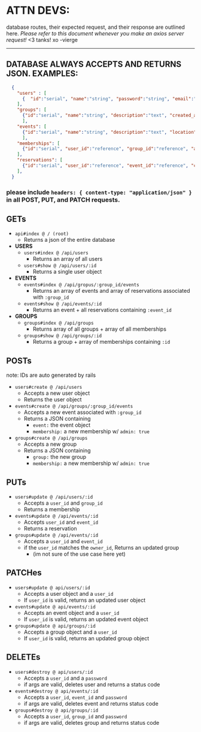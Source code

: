 # ATTN DEVS:
database routes, their expected request, and their response are outlined here.
*Please refer to this document whenever you make an axios server request!*
<3 tanks! xo -vierge

---


## DATABASE ALWAYS ACCEPTS AND RETURNS JSON. EXAMPLES:

  ```json
    { 
      "users" : [
        {  "id":"serial", "name":"string", "password":"string", "email":"string", "phone_number":"string", "avatar":"url", "created_at":"timestamp", "updated_at":"timestamp"  }
      ],
      "groups": [
        {"id":"serial", "name":"string", "description":"text", "created_at":"timestamp", "updated_at":"timestamp"} 
        ],
      "events": [
        {"id":"serial", "name":"string", "description":"text", "location":"coordinates?", "start_time":"datetime", "end_time":"datetime", "photo":"url", "group_id":"reference"}
        ],
      "memberships": [
        {"id":"serial", "user_id":"reference", "group_id":"reference", "admin":"boolean"}
      ],
      "reservations": [
        {"id":"serial", "user_id":"reference", "event_id":"reference", "creator":"boolean", "going":"boolean"}
      ],
    }
  ```

### please include `headers: { content-type: "application/json" }` in all **POST**, **PUT**, and **PATCH** requests.

## GETs

- `api#index @ / (root)`
  - Returns a json of the entire database
- __USERS__ 
  - `users#index @ /api/users`
    - Returns an array of all users
  - `users#show @ /api/users/:id`
    - Returns a single user object
- __EVENTS__
  - `events#index @ /api/gropus/:group_id/events`
    - Returns an array of events and array of reservations associated with  `:group_id`
  - `events#show @ /api/events/:id`
    - Returns an event + all reservations containing `:event_id`
- __GROUPS__
  - `groups#index @ /api/groups`
    - Returns array of all groups + array of all memberships
  - `groups#show @ /api/groups/:id`
    - Returns a group + array of memberships containing `:id`

## POSTs
note: IDs are auto generated by rails

- `users#create @ /api/users`
  - Accepts a new user object 
  - Returns the user object
- `events#create @ /api/groups/:group_id/events`
  - Accepts a new event associated with `:group_id`
  - Returns a JSON containing
    -  `event:` the event object
    -  `membership:` a new membership w/ `admin: true`
- `groups#create @ /api/groups`
  - Accepts a new group
  - Returns a JSON containing
    - `group:` the new group
    - `membership:` a new membership w/ `admin: true`
## PUTs
- `users#update @ /api/users/:id`
  - Accepts a `user_id` and `group_id`
  - Returns a membership
- `events#update @ /api/events/:id`
  - Accepts `user_id` and `event_id`
  - Returns a reservation
- `groups#update @ /api/events/:id`
  - Accepts a `user_id` and `event_id`
  - if the `user_id` matches the `owner_id`, Returns an updated group
    - (im not sure of the use case here yet)

## PATCHes

- `users#update @ api/users/:id`
  - Accepts a user object and a `user_id`
  - If `user_id` is valid, returns an updated user object
- `events#update @ api/events/:id`
  - Accepts an event object and a `user_id`
  - If `user_id` is valid, returns an updated event object
- `groups#update @ api/groups/:id`
  - Accepts a group object and a `user_id`
  - If `user_id` is valid, returns an updated group object

## DELETEs

- `users#destroy @ api/users/:id`
  - Accepts a `user_id` and a `password`
  - if args are valid,  deletes user and returns a status code
- `events#destroy @ api/events/:id`
  - Accepts a `user_id`, `event_id` and `password`
  - if args are valid, deletes event and returns status code
- `groups#destroy @ api/groups/:id`
  - Accepts a `user_id`, `group_id` and `password`
  - if args are valid, deletes group and returns status code

